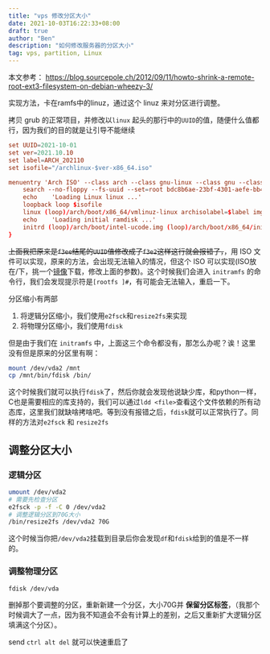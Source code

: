 ```yaml
---
title: "vps 修改分区大小"
date: 2021-10-03T16:22:33+08:00
draft: true
author: "Ben"
description: "如何修改服务器的分区大小"
tag: vps, partition, Linux
---
```


本文参考：
https://blog.sourcepole.ch/2012/09/11/howto-shrink-a-remote-root-ext3-filesystem-on-debian-wheezy-3/

实现方法，卡在ramfs中的linuz，通过这个 linuz 来对分区进行调整。

拷贝 grub 的正常项目，并修改以`linux` 起头的那行中的`UUID`的值，随便什么值都行，因为我们的目的就是让引导不能继续

```conf
set UUID=2021-10-01
set ver=2021.10.10
set label=ARCH_202110
set isofile="/archlinux-$ver-x86_64.iso"

menuentry 'Arch ISO' --class arch --class gnu-linux --class gnu --class os $menuentry_id_option 'gnulinux-linux-fallback-bdc8b6ae-23bf-4301-aefe-bb42097a1aac'{
	search --no-floppy --fs-uuid --set=root bdc8b6ae-23bf-4301-aefe-bb42097a1aac
	echo	'Loading Linux linux ...'
	loopback loop $isofile
	linux (loop)/arch/boot/x86_64/vmlinuz-linux archisolabel=$label img_dev=/dev/disk/by-uuid/$UUID img_loop=$isofile earlymodules=loop
	echo	'Loading initial ramdisk ...'
	initrd (loop)/arch/boot/intel-ucode.img (loop)/arch/boot/x86_64/initramfs-linux.img
}

```

~~上面我把原来是`f3ee`结尾的`UUID`值修改成了`f3e2`这样这行就会报错了，~~，用 ISO 文件可以实现，原来的方法，会出现无法输入的情况，但这个 ISO 可以实现(ISO放在/下，挑一个[镜像](https://archlinux.org/download/)下载，修改上面的参数)。这个时候我们会进入 `initramfs` 的命令行，我们会发现提示符是`[rootfs ]#`，有可能会无法输入，重启一下。

分区缩小有两部
1. 将逻辑分区缩小，我们使用`e2fsck`和`resize2fs`来实现
2. 将物理分区缩小，我们使用`fdisk`

但是由于我们在 `initramfs` 中，上面这三个命令都没有，那怎么办呢？诶！这里没有但是原来的分区里有啊：

```sh
mount /dev/vda2 /mnt
cp /mnt/bin/fdisk /bin/
```

这个时候我们就可以执行`fdisk`了，然后你就会发现他说缺少库，和python一样，C也是需要相应的库支持的，我们可以通过`ldd <file>`查看这个文件依赖的所有动态库，这里我们就缺啥拷啥吧。等到没有报错之后，`fdisk`就可以正常执行了。同样的方法对`e2fsck` 和 `resize2fs`

## 调整分区大小
### 逻辑分区
```sh
umount /dev/vda2
# 需要先检查分区
e2fsck -p -f -C 0 /dev/vda2
# 调整逻辑分区到70G大小
/bin/resize2fs /dev/vda2 70G
```

这个时候当你把`/dev/vda2`挂载到目录后你会发现`df`和`fdisk`给到的值是不一样的。

### 调整物理分区

```sh
fdisk /dev/vda
```

删掉那个要调整的分区，重新新建一个分区，大小70G并 **保留分区标签**，（我那个时候调大了一点，因为我不知道会不会有计算上的差别，之后又重新扩大逻辑分区填满这个分区）。

send `ctrl alt del` 就可以快速重启了

